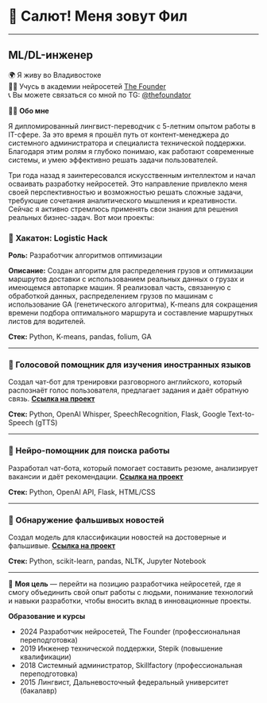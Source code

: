 # 👋 Салют! Меня зовут Фил
______________________________
## ML/DL-инженер

🌍 Я живу во Владивостоке  
👨‍🎓 Учусь в академии нейросетей [The Founder](https://academy.the-founder.ru/)  
📞 Вы можете связаться со мной по TG: [@thefoundator](https://t.me/thefoundator)

👨‍💻 **Обо мне**

Я дипломированный лингвист-переводчик с 5-летним опытом работы в IT-сфере. За это время я прошёл путь от контент-менеджера до системного администратора и специалиста технической поддержки. Благодаря этим ролям я глубоко понимаю, как работают современные системы, и умею эффективно решать задачи пользователей.

Три года назад я заинтересовался искусственным интеллектом и начал осваивать разработку нейросетей. Это направление привлекло меня своей перспективностью и возможностью решать сложные задачи, требующие сочетания аналитического мышления и креативности. Сейчас я активно стремлюсь применять свои знания для решения реальных бизнес-задач. Вот мои проекты:

### 📌 Хакатон: Logistic Hack
**Роль:** Разработчик алгоритмов оптимизации

**Описание:** Создан алгоритм для распределения грузов и оптимизации маршрутов доставки с использованием реальных данных о грузах и имеющемся автопарке машин. Я реализовал часть, связанную с обработкой данных, распределением грузов по машинам с использование GA (генетического алгоритма), K-means для сокращения времени подбора оптимального маршрута и составление маршрутных листов для водителей.

**Стек:** Python, K-means, pandas, folium, GA
___

### 📌 Голосовой помощник для изучения иностранных языков 
Создал чат-бот для тренировки разговорного английского, который распознаёт голос пользователя, предлагает задания и даёт обратную связь. [**Ссылка на проект**](https://github.com/neuro-fill/languageapp)

**Стек:** Python, OpenAI Whisper, SpeechRecognition, Flask, Google Text-to-Speech (gTTS)

____

### 📌 Нейро-помощник для поиска работы 
Разработал чат-бота, который помогает составить резюме, анализирует вакансии и даёт рекомендации. [**Ссылка на проект**](https://github.com/neuro-fill/Job-Hunt-Assistant) 

**Стек:** Python, OpenAI API, Flask, HTML/CSS

___

### 📌 Обнаружение фальшивых новостей 
Создал модель для классификации новостей на достоверные и фальшивые. [**Ссылка на проект**](https://github.com/neuro-fill/Fake-News-Detection)

**Стек:** Python, scikit-learn, pandas, NLTK, Jupyter Notebook

_____

🎯 **Моя цель** — перейти на позицию разработчика нейросетей, где я смогу объединить свой опыт работы с людьми, понимание технологий и навыки разработки, чтобы вносить вклад в инновационные проекты. 

**Образование и курсы**
* 2024 Разработчик нейросетей, The Founder (профессиональная переподготовка)
* 2019 Инженер технической поддержки, Stepik (повышение квалификации)
* 2018 Системный администратор, Skillfactory (профессиональная переподготовка)
* 2015 Лингвист, Дальневосточный федеральный университет (бакалавр)
<!---
neuro-fill/neuro-fill is a ✨ special ✨ repository because its `README.md` (this file) appears on your GitHub profile.
You can click the Preview link to take a look at your changes.
--->
